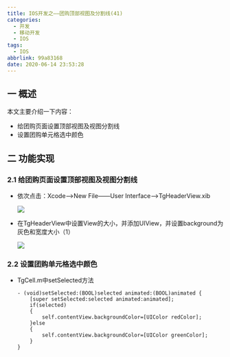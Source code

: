 ```yaml
---
title: IOS开发之——团购顶部视图及分割线(41)
categories:
  - 开发
  - 移动开发
  - IOS
tags:
  - IOS
abbrlink: 99a83168
date: 2020-06-14 23:53:28
---
```

## 一 概述

本文主要介绍一下内容：

* 给团购页面设置顶部视图及视图分割线
* 设置团购单元格选中颜色

<!--more-->

## 二 功能实现

### 2.1 给团购页面设置顶部视图及视图分割线

* 依次点击：Xcode——>New File——User Interface——>TgHeaderView.xib

  ![][1]
  
* 在TgHeaderView中设置View的大小，并添加UIView，并设置background为灰色和宽度大小（1）

  ![][2]
  
### 2.2 设置团购单元格选中颜色

* TgCell.m中setSelected方法

  ```
  - (void)setSelected:(BOOL)selected animated:(BOOL)animated {
      [super setSelected:selected animated:animated];
      if(selected)
      {
          self.contentView.backgroundColor=[UIColor redColor];
      }else
      {
          self.contentView.backgroundColor=[UIColor greenColor];
      }  
  }
  ```


[1]:https://cdn.jsdelivr.net/gh/PGzxc/CDN@master/blog-image//ios-tuangou-headerview-xib.png
[2]:https://cdn.jsdelivr.net/gh/PGzxc/CDN@master/blog-image//ios-tuangou-view-width-1.png
